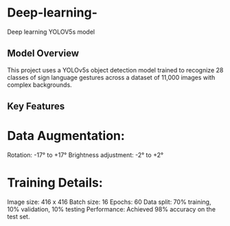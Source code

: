# Deep-learning-
Deep learning YOLOV5s model

## Model Overview
This project uses a YOLOv5s object detection model trained to recognize 28 classes of sign language gestures across a dataset of 11,000 images with complex backgrounds.

## Key Features
# Data Augmentation:
Rotation: -17° to +17°
Brightness adjustment: -2° to +2°

# Training Details:
Image size: 416 x 416
Batch size: 16
Epochs: 60
Data split: 70% training, 10% validation, 10% testing
Performance: Achieved 98% accuracy on the test set.
